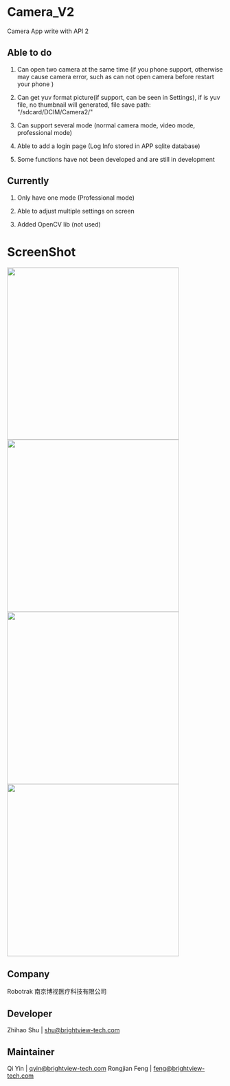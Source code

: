 # Camera_V2

Camera App write with API 2

## Able to do 

1. Can open two camera at the same time (if you phone support, otherwise may cause camera error, such as can not open camera before restart your phone )

2. Can get yuv format picture(if support, can be seen in Settings), if is yuv file, no thumbnail will generated, file save path: "/sdcard/DCIM/Camera2/"

3. Can support several mode (normal camera mode, video mode, professional mode)

4. Able to add a login page (Log Info stored in APP sqlite database)

5. Some functions have not been developed and are still in development

## Currently 

1. Only have one mode (Professional mode)

2. Able to adjust multiple settings on screen

3. Added OpenCV lib (not used)

# ScreenShot

<img width="400" src="./img/1.jpg"></img>
<img width="400" src="./img/2.jpg"></img>
<img width="400" src="./img/3.jpg"></img>
<img width="400" src="./img/4.jpg"></img>

## Company
Robotrak 南京博视医疗科技有限公司 

## Developer
Zhihao Shu |  shu@brightview-tech.com

## Maintainer
Qi Yin | qyin@brightview-tech.com
Rongjian Feng | feng@brightview-tech.com
